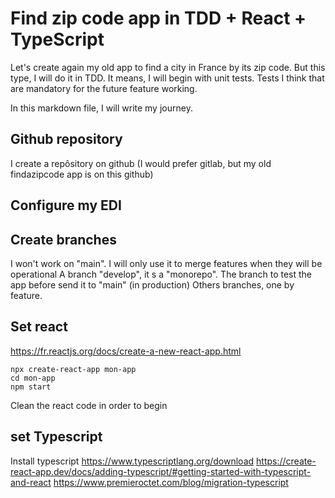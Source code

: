 # Find zip code app in TDD + React + TypeScript

Let's create again my old app to find a city in France by its zip code.
But this type, I will do it in TDD. 
It means, I will begin with unit tests. Tests I think that are mandatory for the future feature working.

In this markdown file, I will write my journey. 

## Github repository
I create a repôsitory on github (I would prefer gitlab, but my old findazipcode app is on this github)

## Configure my EDI

## Create branches
I won't work on "main". I will only use it to merge features when they will be operational
A branch "develop", it s a "monorepo". The branch to test the app before send it to "main" (in production)
Others branches, one by feature.

## Set react
https://fr.reactjs.org/docs/create-a-new-react-app.html
```
npx create-react-app mon-app
cd mon-app
npm start
```
Clean the react code in order to begin

## set Typescript
Install typescript
https://www.typescriptlang.org/download
https://create-react-app.dev/docs/adding-typescript/#getting-started-with-typescript-and-react
https://www.premieroctet.com/blog/migration-typescript